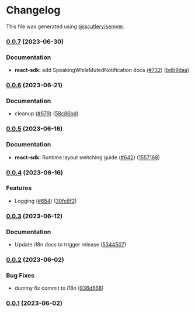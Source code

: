# Changelog

This file was generated using [@jscutlery/semver](https://github.com/jscutlery/semver).

### [0.0.7](https://github.com/GetStream/stream-video-js/compare/@stream-io/i18n-0.0.6...@stream-io/i18n-0.0.7) (2023-06-30)


### Documentation

* **react-sdk:** add SpeakingWhileMutedNotification docs ([#732](https://github.com/GetStream/stream-video-js/issues/732)) ([bdb9daa](https://github.com/GetStream/stream-video-js/commit/bdb9daaf921b0a790fa8013dded2ff1559d95fc9))

### [0.0.6](https://github.com/GetStream/stream-video-js/compare/@stream-io/i18n-0.0.5...@stream-io/i18n-0.0.6) (2023-06-21)


### Documentation

* cleanup ([#679](https://github.com/GetStream/stream-video-js/issues/679)) ([58c86bd](https://github.com/GetStream/stream-video-js/commit/58c86bd0354ebe444af361056dcc3fa82c4a926d))

### [0.0.5](https://github.com/GetStream/stream-video-js/compare/@stream-io/i18n-0.0.4...@stream-io/i18n-0.0.5) (2023-06-16)


### Documentation

* **react-sdk:** Runtime layout switching guide ([#642](https://github.com/GetStream/stream-video-js/issues/642)) ([1557168](https://github.com/GetStream/stream-video-js/commit/1557168da69660b71a0a420a94a0c354466681a7))

### [0.0.4](https://github.com/GetStream/stream-video-js/compare/@stream-io/i18n-0.0.3...@stream-io/i18n-0.0.4) (2023-06-16)


### Features

* Logging ([#654](https://github.com/GetStream/stream-video-js/issues/654)) ([30fc8f2](https://github.com/GetStream/stream-video-js/commit/30fc8f28e2f5829247256f24b040ea4a10336186))

### [0.0.3](https://github.com/GetStream/stream-video-js/compare/@stream-io/i18n-0.0.2...@stream-io/i18n-0.0.3) (2023-06-12)


### Documentation

* Update i18n docs to trigger release ([5344507](https://github.com/GetStream/stream-video-js/commit/534450710e0ec004356f6c7ea9d661da1e8dccc4))

### [0.0.2](https://github.com/GetStream/stream-video-js/compare/@stream-io/i18n-0.0.1...@stream-io/i18n-0.0.2) (2023-06-02)


### Bug Fixes

* dummy fix commit to i18n ([936d668](https://github.com/GetStream/stream-video-js/commit/936d6686ded5e53221cd51cf52285a9d70673f69))

### [0.0.1](https://github.com/GetStream/stream-video-js/compare/@stream-io/i18n-0.0.1-alpha.96...@stream-io/i18n-0.0.1) (2023-06-02)
